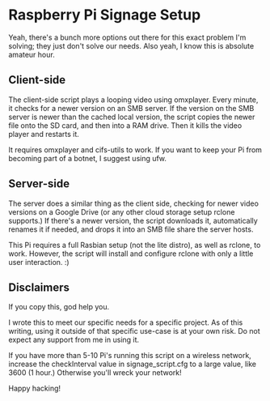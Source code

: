 # Raspberry Pi Signage Setup

Yeah, there's a bunch more options out there for this exact problem I'm solving; they just don't solve our needs. Also yeah, I know this is absolute amateur hour. 

## Client-side

The client-side script plays a looping video using omxplayer. Every minute, it checks for a newer version on an SMB server. If the version on the SMB server is newer than the cached local version, the script copies the newer file onto the SD card, and then into a RAM drive. Then it kills the video player and restarts it. 

It requires omxplayer and cifs-utils to work. If you want to keep your Pi from becoming part of a botnet, I suggest using ufw.

## Server-side

The server does a similar thing as the client side, checking for newer video versions on a Google Drive (or any other cloud storage setup rclone supports.) If there's a newer version, the script downloads it, automatically renames it if needed, and drops it into an SMB file share the server hosts.

This Pi requires a full Rasbian setup (not the lite distro), as well as rclone, to work. However, the script will install and configure rclone with only a little user interaction. :)

## Disclaimers

If you copy this, god help you.

I wrote this to meet our specific needs for a specific project. As of this writing, using it outside of that specific use-case is at your own risk. Do not expect any support from me in using it.

If you have more than 5-10 Pi's running this script on a wireless network, increase the checkInterval value in signage_script.cfg to a large value, like 3600 (1 hour.) Otherwise you'll wreck your network!

Happy hacking!
